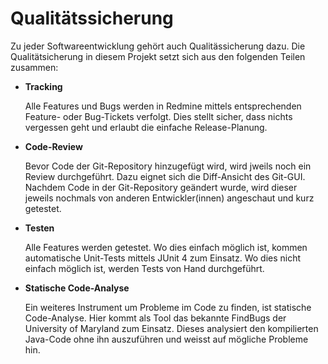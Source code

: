 # Qualitätssicherung #

Zu jeder Softwareentwicklung gehört auch Qualitässicherung dazu. Die
Qualitätsicherung in diesem Projekt setzt sich aus den folgenden Teilen
zusammen:

  * **Tracking**

	Alle Features und Bugs werden in Redmine mittels entsprechenden Feature-
	oder Bug-Tickets verfolgt. Dies stellt sicher, dass nichts vergessen geht
	und erlaubt die einfache Release-Planung.

  * **Code-Review**

	Bevor Code der Git-Repository hinzugefügt wird, wird jweils noch ein Review
	durchgeführt. Dazu eignet sich die Diff-Ansicht des Git-GUI. Nachdem Code in
	der Git-Repository geändert wurde, wird dieser jeweils nochmals von anderen
	Entwickler(innen) angeschaut und kurz getestet.

  * **Testen**

	Alle Features werden getestet. Wo dies einfach möglich ist, kommen
	automatische Unit-Tests mittels JUnit 4 zum Einsatz. Wo dies nicht einfach
	möglich ist, werden Tests von Hand durchgeführt.

  * **Statische Code-Analyse**

	Ein weiteres Instrument um Probleme im Code zu finden, ist statische
	Code-Analyse. Hier kommt als Tool das bekannte FindBugs der University of
	Maryland zum Einsatz. Dieses analysiert den kompilierten Java-Code ohne ihn
	auszuführen und weisst auf mögliche Probleme hin.
